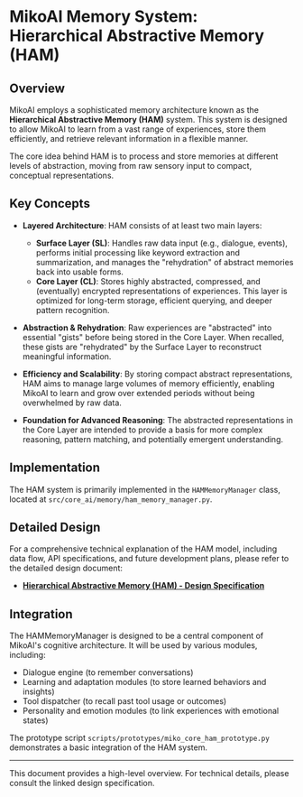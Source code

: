 # MikoAI Memory System: Hierarchical Abstractive Memory (HAM)

## Overview

MikoAI employs a sophisticated memory architecture known as the **Hierarchical Abstractive Memory (HAM)** system. This system is designed to allow MikoAI to learn from a vast range of experiences, store them efficiently, and retrieve relevant information in a flexible manner.

The core idea behind HAM is to process and store memories at different levels of abstraction, moving from raw sensory input to compact, conceptual representations.

## Key Concepts

*   **Layered Architecture**: HAM consists of at least two main layers:
    *   **Surface Layer (SL)**: Handles raw data input (e.g., dialogue, events), performs initial processing like keyword extraction and summarization, and manages the "rehydration" of abstract memories back into usable forms.
    *   **Core Layer (CL)**: Stores highly abstracted, compressed, and (eventually) encrypted representations of experiences. This layer is optimized for long-term storage, efficient querying, and deeper pattern recognition.

*   **Abstraction & Rehydration**: Raw experiences are "abstracted" into essential "gists" before being stored in the Core Layer. When recalled, these gists are "rehydrated" by the Surface Layer to reconstruct meaningful information.

*   **Efficiency and Scalability**: By storing compact abstract representations, HAM aims to manage large volumes of memory efficiently, enabling MikoAI to learn and grow over extended periods without being overwhelmed by raw data.

*   **Foundation for Advanced Reasoning**: The abstracted representations in the Core Layer are intended to provide a basis for more complex reasoning, pattern matching, and potentially emergent understanding.

## Implementation

The HAM system is primarily implemented in the `HAMMemoryManager` class, located at `src/core_ai/memory/ham_memory_manager.py`.

## Detailed Design

For a comprehensive technical explanation of the HAM model, including data flow, API specifications, and future development plans, please refer to the detailed design document:

*   **[Hierarchical Abstractive Memory (HAM) - Design Specification](./HAM_design_spec.md)**

## Integration

The HAMMemoryManager is designed to be a central component of MikoAI's cognitive architecture. It will be used by various modules, including:

*   Dialogue engine (to remember conversations)
*   Learning and adaptation modules (to store learned behaviors and insights)
*   Tool dispatcher (to recall past tool usage or outcomes)
*   Personality and emotion modules (to link experiences with emotional states)

The prototype script `scripts/prototypes/miko_core_ham_prototype.py` demonstrates a basic integration of the HAM system.

---

This document provides a high-level overview. For technical details, please consult the linked design specification.
